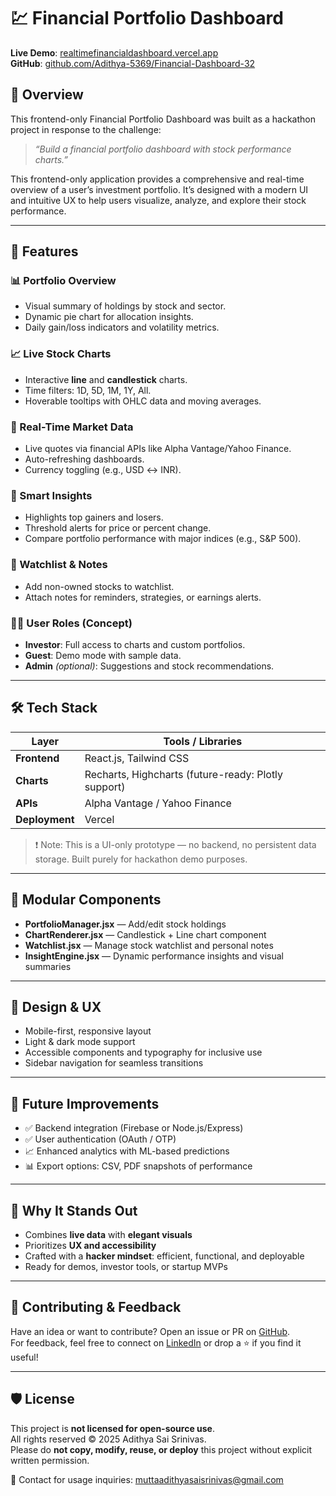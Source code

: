 # 💹 Financial Portfolio Dashboard

**Live Demo**: [realtimefinancialdashboard.vercel.app](https://realtimefinancialdashboard.vercel.app/)  
**GitHub**: [github.com/Adithya-5369/Financial-Dashboard-32](https://github.com/Adithya-5369/Financial-Dashboard-32)

## 🚀 Overview

This frontend-only Financial Portfolio Dashboard was built as a hackathon project in response to the challenge:
> *“Build a financial portfolio dashboard with stock performance charts.”*

This frontend-only application provides a comprehensive and real-time overview of a user’s investment portfolio. It’s designed with a modern UI and intuitive UX to help users visualize, analyze, and explore their stock performance.

---

## 🎯 Features

### 📊 Portfolio Overview
- Visual summary of holdings by stock and sector.
- Dynamic pie chart for allocation insights.
- Daily gain/loss indicators and volatility metrics.

### 📈 Live Stock Charts
- Interactive **line** and **candlestick** charts.
- Time filters: 1D, 5D, 1M, 1Y, All.
- Hoverable tooltips with OHLC data and moving averages.

### 🔄 Real-Time Market Data
- Live quotes via financial APIs like Alpha Vantage/Yahoo Finance.
- Auto-refreshing dashboards.
- Currency toggling (e.g., USD ↔ INR).

### 🧠 Smart Insights
- Highlights top gainers and losers.
- Threshold alerts for price or percent change.
- Compare portfolio performance with major indices (e.g., S&P 500).

### 🧾 Watchlist & Notes
- Add non-owned stocks to watchlist.
- Attach notes for reminders, strategies, or earnings alerts.

### 🧑‍💼 User Roles (Concept)
- **Investor**: Full access to charts and custom portfolios.
- **Guest**: Demo mode with sample data.
- **Admin** *(optional)*: Suggestions and stock recommendations.

---

## 🛠️ Tech Stack

| Layer      | Tools / Libraries |
|------------|-------------------|
| **Frontend** | React.js, Tailwind CSS |
| **Charts**   | Recharts, Highcharts (future-ready: Plotly support) |
| **APIs**     | Alpha Vantage / Yahoo Finance |
| **Deployment** | Vercel |

> ❗ Note: This is a UI-only prototype — no backend, no persistent data storage. Built purely for hackathon demo purposes.

---

## 🧩 Modular Components

- **PortfolioManager.jsx** — Add/edit stock holdings
- **ChartRenderer.jsx** — Candlestick + Line chart component
- **Watchlist.jsx** — Manage stock watchlist and personal notes
- **InsightEngine.jsx** — Dynamic performance insights and visual summaries

---

## 📱 Design & UX

- Mobile-first, responsive layout
- Light & dark mode support
- Accessible components and typography for inclusive use
- Sidebar navigation for seamless transitions

---

## 🧠 Future Improvements

- ✅ Backend integration (Firebase or Node.js/Express)
- ✅ User authentication (OAuth / OTP)
- 📈 Enhanced analytics with ML-based predictions
- 📊 Export options: CSV, PDF snapshots of performance

---

## 🌟 Why It Stands Out

- Combines **live data** with **elegant visuals**
- Prioritizes **UX and accessibility**
- Crafted with a **hacker mindset**: efficient, functional, and deployable
- Ready for demos, investor tools, or startup MVPs

---

## 📌 Contributing & Feedback

Have an idea or want to contribute? Open an issue or PR on [GitHub](https://github.com/Adithya-5369/Financial-Dashboard-32).  
For feedback, feel free to connect on [LinkedIn](https://www.linkedin.com/in/adithya-sai-srinivas/) or drop a ⭐ if you find it useful!

---

## 🛡 License

This project is **not licensed for open-source use**.  
All rights reserved © 2025 Adithya Sai Srinivas.  
Please do **not copy, modify, reuse, or deploy** this project without explicit written permission.

📧 Contact for usage inquiries: muttaadithyasaisrinivas@gmail.com
